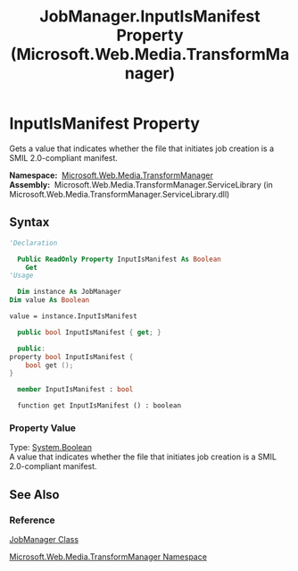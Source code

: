 ﻿---
title: JobManager.InputIsManifest Property (Microsoft.Web.Media.TransformManager)
TOCTitle: InputIsManifest Property
ms:assetid: P:Microsoft.Web.Media.TransformManager.JobManager.InputIsManifest
ms:mtpsurl: https://msdn.microsoft.com/en-us/library/microsoft.web.media.transformmanager.jobmanager.inputismanifest(v=VS.90)
ms:contentKeyID: 35521122
ms.date: 06/14/2012
mtps_version: v=VS.90
f1_keywords:
- Microsoft.Web.Media.TransformManager.JobManager.get_InputIsManifest
- Microsoft.Web.Media.TransformManager.JobManager.InputIsManifest
dev_langs:
- csharp
- jscript
- vb
- FSharp
- cpp
api_location:
- Microsoft.Web.Media.TransformManager.ServiceLibrary.dll
api_name:
- Microsoft.Web.Media.TransformManager.JobManager.get_InputIsManifest
- Microsoft.Web.Media.TransformManager.JobManager.InputIsManifest
api_type:
- Managed
topic_type:
- apiref
- kbSyntax
product_family_name: VS
ROBOTS: INDEX,FOLLOW
---

# InputIsManifest Property

Gets a value that indicates whether the file that initiates job creation is a SMIL 2.0-compliant manifest.

**Namespace:**  [Microsoft.Web.Media.TransformManager](microsoft-web-media-transformmanager-namespace.md)  
**Assembly:**  Microsoft.Web.Media.TransformManager.ServiceLibrary (in Microsoft.Web.Media.TransformManager.ServiceLibrary.dll)

## Syntax

```vb
'Declaration

  Public ReadOnly Property InputIsManifest As Boolean
    Get
'Usage

  Dim instance As JobManager
Dim value As Boolean

value = instance.InputIsManifest
```

```csharp
  public bool InputIsManifest { get; }
```

```cpp
  public:
property bool InputIsManifest {
    bool get ();
}
```

``` fsharp
  member InputIsManifest : bool
```

```jscript
  function get InputIsManifest () : boolean
```

### Property Value

Type: [System.Boolean](https://msdn.microsoft.com/library/a28wyd50)  
A value that indicates whether the file that initiates job creation is a SMIL 2.0-compliant manifest.  

## See Also

### Reference

[JobManager Class](jobmanager-class-microsoft-web-media-transformmanager.md)

[Microsoft.Web.Media.TransformManager Namespace](microsoft-web-media-transformmanager-namespace.md)

